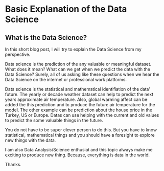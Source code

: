 # Basic Explanation of the Data Science

## What is the Data Science?

In this short blog post, I will try to explain the Data Science from my perspective.

Data science is the prediction of the any valuable or meaningful dataset. What does it mean? What can we get when we predict the data with the Data Science? Surely, all of us asking like these questions when we hear the Data Science on the internet or professional work platforms. 

Data science is the statistical and mathematical identifiation of the data' future. The yearly or decade weather dataset can help to predict the next years approximate air temperature. Also, global warming affect can be added the this prediction and to produce the future air temperature for the model. The other example can be prediction about the house price in the Turkey, US or Europe. Datas can use helping with the current and old values to predict the some valuable things in the future.

You do not have to be super clever person to do this. But you have to know statistical, mathematical things and you should have a foresight to explore new things with the data.

I am also Data Analysis/Science enthusiat and this topic always make me exciting to produce new thing. Because, everything is data in the world.

Thanks.

